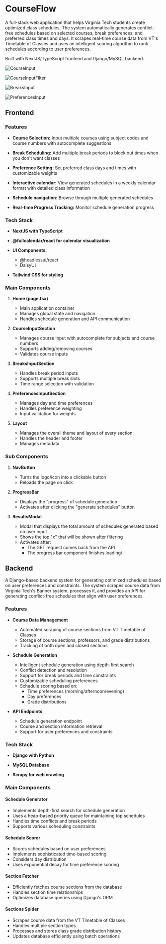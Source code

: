 # CourseFlow
A full-stack web application that helps Virginia Tech students create optimized class schedules. The system automatically generates conflict-free schedules based on selected courses, break preferences, and preferred class times and days. It scrapes real-time course data from VT's Timetable of Classes and uses an intelligent scoring algorithm to rank schedules according to user preferences. 

Built with NextJS/TypeScript frontend and Django/MySQL backend.

![CourseInput](https://github.com/brennanh07/SmartClass-Scheduler/blob/main/Showcase_Images/CourseFlow_Course_Input.png?raw=true)

![CourseInputFilter](https://github.com/brennanh07/SmartClass-Scheduler/blob/main/Showcase_Images/CourseFlow_Course_Input_Filter.png?raw=true)

![BreaksInput](https://github.com/brennanh07/SmartClass-Scheduler/blob/main/Showcase_Images/CourseFlow_Breaks_Input.png?raw=true)

![PreferencesInput](https://github.com/brennanh07/SmartClass-Scheduler/blob/main/Showcase_Images/CourseFlow_Preferences_Input.png?raw=true)

## **Frontend**

### **Features**
- **Course Selection:** Input multiple courses using subject codes and course numbers with autocomplete suggestions

- **Break Scheduling:** Add multiple break periods to block out times when you don't want classes

- **Preference Setting:** Set preferred class days and times with customizable weights

- **Interactive calendar:** View generated schedules in a weekly calendar format with detailed class information

- **Schedule navigation:** Browse through multiple generated schedules

- **Real-time Progress Tracking:** Monitor schedule generation progress

### **Tech Stack**
- **NextJS with TypeScript**

- **@fullcalendar/react for calendar visualization**

- **UI Components:**
    - @headlessui/react
    - DaisyUI 

- **Tailwind CSS for styling**

### **Main Components**
1. **Home (page.tsx)**
    - Main application container
    - Manages global state and navigation
    - Handles schedule generation and API communication

2. **CourseInputSection**
    - Manages course input with autocomplete for subjects and course numbers
    - Supports adding/removing courses
    - Validates course inputs

3. **BreaksInputSection**
    - Handles break period inputs
    - Supports multiple break slots
    - Time range selection with validation

4. **PreferencesInputSection**
    - Manages day and time preferences
    - Handles preference weighting
    - Input validation for weights

5. **Layout**
    - Manages the overall theme and layout of every section
    - Handles the header and footer
    - Manages metadata

### Sub Components
1. **NavButton**
    - Turns the logo/icon into a clickable button
    - Reloads the page on click

2. **ProgressBar**
    - Displays the "progress" of schedule generation
    - Activates after clicking the "generate schedules" button

3. **ResultsModal**
    - Modal that displays the total amount of schedules generated based on user input
    - Shows the top "x" that will be shown after filtering
    - Activates after:
        - The GET request comes back from the API
        - The progress bar component finishes loading\

## **Backend**
A Django-based backend system for generating optimized schedules based on user preferences and constraints. The system scrapes course data from Virginia Tech's Banner system, processes it, and provides an API for generating conflict-free schedules that align with user preferences.

### **Features**
- **Course Data Management**
    - Automated scraping of course sections from VT Timetable of Classes
    - Storage of course sections, professors, and grade distributions
    - Tracking of both open and closed sections

- **Schedule Generation**
    - Intelligent schedule generation using depth-first search
    - Conflict detection and resolution
    - Support for break periods and time constraints
    - Customizable scheduling preferences
    - Schedule scoring based on:
        - Time preferences (morning/afternoon/evening)
        - Day preferences
        - Grade distributions
    
- **API Endpoints**
    - Schedule generation endpoint
    - Course and section information retrieval
    - Support for user preferences and constraints

### Tech Stack
- **Django with Python**

- **MySQL Database**

- **Scrapy for web crawling**

### **Main Components**

#### **Schedule Generator**
- Implements depth-first search for schedule generation
- Uses a heap-based priority queue for maintaining top schedules
- Handles time conflicts and break periods
- Supports various scheduling constraints

#### **Schedule Scorer**
- Scores schedules based on user preferences
- Implements sophisticated time-based scoring
- Considers day distribution
- Uses exponential decay for time preference scoring

#### **Section Fetcher**
- Efficiently fetches course sections from the database
- Handles section time relationships
- Optimizes database queries using Django's ORM

#### **Sections Spider**
- Scrapes course data from the VT Timetable of Classes
- Handles multiple section types
- Processes and stores class grade distribution history
- Updates database efficiently using batch operations